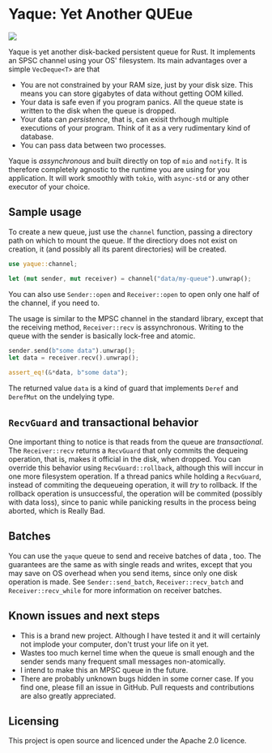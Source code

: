 # Yaque: Yet Another QUEue

<a href="https://docs.rs/yaque"><img src="https://docs.rs/yaque/badge.svg"></a>

Yaque is yet another disk-backed persistent queue for Rust. It implements
an SPSC channel using your OS' filesystem. Its main advantages over a simple
`VecDeque<T>` are that
* You are not constrained by your RAM size, just by your disk size. This
means you can store gigabytes of data without getting OOM killed.
* Your data is safe even if you program panics. All the queue state is
written to the disk when the queue is dropped.
* Your data can *persistence*, that is, can exisit thrhough multiple executions
of your program. Think of it as a very rudimentary kind of database.
* You can pass data between two processes.

Yaque is _assynchronous_ and built directly on top of `mio` and `notify`.
It is therefore completely agnostic to the runtime you are using for you
application. It will work smoothly with `tokio`, with `async-std` or any
other executor of your choice.

## Sample usage

To create a new queue, just use the `channel` function, passing a
directory path on which to mount the queue. If the directiory does not exist
on creation, it (and possibly all its parent directories) will be created.
```rust
use yaque::channel;

let (mut sender, mut receiver) = channel("data/my-queue").unwrap();
```
You can also use `Sender::open` and `Receiver::open` to open only one half
of the channel, if you need to.

The usage is similar to the MPSC channel in the standard library, except
that the receiving method, `Receiver::recv` is assynchronous. Writing to
the queue with the sender is basically lock-free and atomic.
```rust
sender.send(b"some data").unwrap();
let data = receiver.recv().unwrap();

assert_eq!(&*data, b"some data");
```
The returned value `data` is a kind of guard that implements `Deref` and
`DerefMut` on the undelying type.

## `RecvGuard` and transactional behavior

One important thing to notice is that reads from the queue are
_transactional_. The `Receiver::recv` returns a `RecvGuard` that only
commits the dequeing operation, that is, makes it official in the disk,
when dropped. You can override this behavior using `RecvGuard::rollback`,
although this will inccur in one more filesystem operation. If a thread
panics while holding a `RecvGuard`, instead of commiting the dequeueing
operation, it will _try_ to rollback. If the rollback operation is
unsuccessful, the operation will be commited (possibly with data loss),
since to panic while panicking results in the process being aborted, which
is Really Bad. 

## Batches

You can use the `yaque` queue to send and receive batches of data ,
too. The guarantees are the same as with single reads and writes, except
that you may save on OS overhead when you send items, since only one disk
operation is made. See `Sender::send_batch`, `Receiver::recv_batch` and
`Receiver::recv_while` for more information on receiver batches.

## Known issues and next steps

* This is a brand new project. Although I have tested it and it will
certainly not implode your computer, don't trust your life on it yet.
* Wastes too much kernel time when the queue is small enough and the sender
sends many frequent small messages non-atomically.
* I intend to make this an MPSC queue in the future.
* There are probably unknown bugs hidden in some corner case. If you find
one, please fill an issue in GitHub. Pull requests and contributions are
also greatly appreciated.

## Licensing

This project is open source and licenced under the Apache 2.0 licence.
